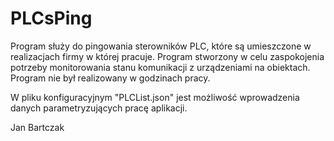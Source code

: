 # PLCsPing

Program służy do pingowania sterowników PLC, które są umieszczone w realizacjach firmy w której pracuje. 
Program stworzony w celu zaspokojenia potrzeby monitorowania stanu komunikacji z urządzeniami na obiektach.
Program nie był realizowany w godzinach pracy. 

W pliku konfiguracyjnym "PLCList.json" jest możliwość wprowadzenia danych parametryzujących pracę aplikacji. 

Jan Bartczak
